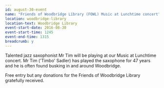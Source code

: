 ```yaml
---
id: august-30-event
name: "Friends of Woodbridge Library (FOWL) Music at Lunchtime concert"
location: woodbridge-library
location-text: Woodbridge Library
event-start-date: 2016-08-30
event-start-time: 1245
event-end-time: 1315
breadcrumb: y
---
```

Talented jazz saxophonist Mr Tim will be playing at our Music at Lunchtime concert.
Mr Tim ('Timbo' Sadler) has played the saxophone for 47 years and he is often
found busking in and around Woodbridge.  

Free entry but any donations for the Friends of Woodbridge Library gratefully received.
